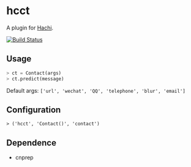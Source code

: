 # hcct

A plugin for [Hachi](https://github.com/guokr/Hachi).

[![Build Status](https://travis-ci.org/Momingcoder/hcct.svg?branch=master)](https://travis-ci.org/Momingcoder/hcct)

## Usage

```python
> ct = Contact(args)
> ct.predict(message)
```

Default args: `['url', 'wechat', 'QQ', 'telephone', 'blur', 'email']`

## Configuration

```shell
> ('hcct', 'Contact()', 'contact')
```

## Dependence

* cnprep
